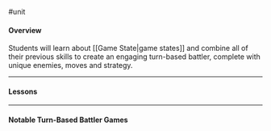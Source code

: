 #unit

#### Overview

Students will learn about [[Game State|game states]] and combine all of their previous skills to create an engaging turn-based battler, complete with unique enemies, moves and strategy.

---
#### Lessons


----
#### Notable Turn-Based Battler Games